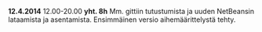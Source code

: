 **12.4.2014** 12.00-20.00 **yht. 8h**
	Mm. gittiin tutustumista ja uuden NetBeansin lataamista ja asentamista. Ensimmäinen versio aihemäärittelystä tehty.

